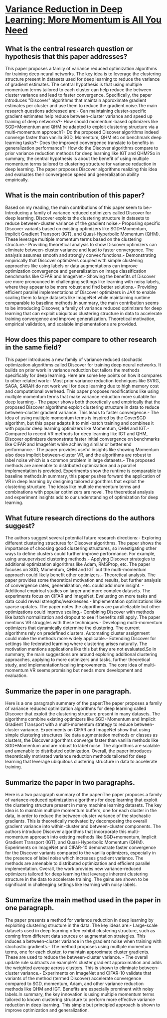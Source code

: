 # [Variance Reduction in Deep Learning: More Momentum is All You Need](https://arxiv.org/abs/2111.11828)

## What is the central research question or hypothesis that this paper addresses?

 This paper proposes a family of variance reduced optimization algorithms for training deep neural networks. The key idea is to leverage the clustering structure present in datasets used for deep learning to reduce the variance of gradient estimates. The central hypothesis is that using multiple momentum terms tailored to each cluster can help reduce the between-cluster variance and lead to faster convergence. Specifically, the paper introduces "Discover" algorithms that maintain approximate gradient estimates per cluster and use them to reduce the gradient noise.The main research questions addressed are:- Can maintaining cluster-specific gradient estimates help reduce between-cluster variance and speed up training of deep networks?- How should momentum-based optimizers like SGD+Momentum and QHM be adapted to exploit clustering structure via a multi-momentum approach?- Do the proposed Discover algorithms indeed converge faster than vanilla SGD, Momentum, QHM etc on benchmark deep learning tasks?- Does the improved convergence translate to benefits in generalization performance?- How do the Discover algorithms compare to prior variance reduction methods for deep learning like IGT and QHM?So in summary, the central hypothesis is about the benefit of using multiple momentum terms tailored to clustering structure for variance reduction in deep learning. The paper proposes Discover algorithms realizing this idea and evaluates their convergence speed and generalization ability empirically.


## What is the main contribution of this paper?

 Based on my reading, the main contributions of this paper seem to be:- Introducing a family of variance reduced optimizers called Discover for deep learning. Discover exploits the clustering structure in datasets to reduce between-cluster variance of the gradient noise.- Proposing specific Discover variants based on existing optimizers like SGD+Momentum, Implicit Gradient Transport (IGT), and Quasi-Hyperbolic Momentum (QHM). These leverage multiple momentum terms based on the clustering structure.- Providing theoretical analysis to show Discover optimizers can eliminate between-cluster variance and lead to faster convergence. The analysis assumes smooth and strongly convex functions.- Demonstrating empirically that Discover optimizers coupled with simple clustering approaches like using labels or data augmentations can improve optimization convergence and generalization on image classification benchmarks like CIFAR and ImageNet.- Showing the benefits of Discover are more pronounced in challenging settings like learning with noisy labels, where they appear to be more robust and find better solutions.- Providing efficient parallel implementations of Discover optimizers in JAX to enable scaling them to large datasets like ImageNet while maintaining runtime comparable to baseline methods.In summary, the main contribution seems to be introducing Discover, a family of variance reduced optimizers for deep learning that can exploit ubiquitous clustering structure in data to accelerate training convergence and improve generalization. Theoretical motivation, empirical validation, and scalable implementations are provided.


## How does this paper compare to other research in the same field?

 This paper introduces a new family of variance reduced stochastic optimization algorithms called Discover for training deep neural networks. It builds on prior work in variance reduction but tailors the methods specifically for deep learning. Here are some key points on how it compares to other related work:- Most prior variance reduction techniques like SVRG, SAGA, SARAH do not work well for deep learning due to high memory cost and computational overhead. This paper proposes modifications like using multiple momentum terms that make variance reduction more suitable for deep learning.- The paper shows both theoretically and empirically that the proposed Discover algorithms exploit clustering structure in data to reduce between-cluster gradient variance. This leads to faster convergence.- The idea of using multiple momentum terms is inspired by the CoverSGD algorithm, but this paper adapts it to mini-batch training and combines it with popular deep learning optimizers like Momentum, QHM and IGT.- Compared to recent VR methods for deep learning like IGT and QHM, Discover optimizers demonstrate faster initial convergence on benchmarks like CIFAR and ImageNet while achieving similar or better end performance.- The paper provides useful insights like showing Momentum also does implicit between-cluster VR, and the algorithms are robust to label noise which is a common problem in large datasets.- The proposed methods are amenable to distributed optimization and a parallel implementation is provided. Experiments show the runtime is comparable to baseline methods.In summary, this paper pushes forward the application of VR in deep learning by designing tailored algorithms that exploit the clustering structure. The ideas like multiple momentum terms and combinations with popular optimizers are novel. The theoretical analysis and experiment insights add to our understanding of optimization for deep learning.


## What future research directions do the authors suggest?

 The authors suggest several potential future research directions:- Exploring different clustering structures for Discover algorithms. The paper shows the importance of choosing good clustering structures, so investigating other ways to define clusters could further improve performance. For example, using unsupervised clustering methods.- Applying Discover strategies to additional optimization algorithms like Adam, RMSProp, etc. The paper focuses on SGD, Momentum, QHM and IGT but the multi-momentum approach could likely benefit other optimizers.- Theoretical analysis. The paper provides some theoretical motivation and results, but further analysis of convergence rates, generalization, etc. could add more insight. - Additional empirical studies on larger and more complex datasets. The experiments focus on CIFAR and ImageNet. Evaluating on more tasks and data could reveal strengths/weaknesses.- Implementation optimizations like sparse updates. The paper notes the algorithms are parallelizable but other optimizations could improve scaling.- Combining Discover with methods like batch normalization and dropout to see if benefits still apply. The paper mentions VR struggles with these techniques.- Developing multi-momentum optimizers that dynamically determine the clustering. The current algorithms rely on predefined clusters. Automating cluster assignment could make the methods more widely applicable.- Extending Discover for settings like federated learning where clustering arises naturally. The motivation mentions applications like this but they are not evaluated.So in summary, the main suggestions are around exploring additional clustering approaches, applying to more optimizers and tasks, further theoretical study, and implementation/scaling improvements. The core idea of multi-momentum VR seems promising but needs more development and evaluation.


## Summarize the paper in one paragraph.

 Here is a one paragraph summary of the paper:The paper proposes a family of variance reduced optimization algorithms for deep learning called Discover that exploit the clustering structure present in many datasets. The algorithms combine existing optimizers like SGD+Momentum and Implicit Gradient Transport with a multi-momentum strategy to reduce between-cluster variance. Experiments on CIFAR and ImageNet show that using simple clustering structures like data augmentation methods or classes as clusters, the Discover algorithms converge faster than vanilla methods like SGD+Momentum and are robust to label noise. The algorithms are scalable and amenable to distributed optimization. Overall, the paper introduces theoretically motivated variance reduction methods tailored for deep learning that leverage ubiquitous clustering structure in data to accelerate training.


## Summarize the paper in two paragraphs.

 Here is a two paragraph summary of the paper:The paper proposes a family of variance-reduced optimization algorithms for deep learning that exploit the clustering structure present in many machine learning datasets. The key idea is to maintain multiple momentum buffers, one for each cluster in the data, in order to reduce the between-cluster variance of the stochastic gradients. This is theoretically motivated by decomposing the overall gradient variance into within-cluster and between-cluster components. The authors introduce Discover algorithms that incorporate this multi-momentum approach into existing methods like SGD+momentum, Implicit Gradient Transport (IGT), and Quasi-Hyperbolic Momentum (QHM). Experiments on ImageNet and CIFAR-10 demonstrate faster convergence for the Discover variants compared to the vanilla optimizers, especially in the presence of label noise which increases gradient variance. The methods are amenable to distributed optimization and efficient parallel implementation. Overall, the work provides new variance-reduced optimizers tailored for deep learning that leverage inherent clustering structure in the data to accelerate training. The gains are shown to be significant in challenging settings like learning with noisy labels.


## Summarize the main method used in the paper in one paragraph.

 The paper presents a method for variance reduction in deep learning by exploiting clustering structure in the data. The key ideas are:- Large-scale datasets used in deep learning often exhibit clustering structure, such as coming from different data sources or augmentation strategies. This induces a between-cluster variance in the gradient noise when training with stochastic gradients.- The method proposes using multiple momentum terms, one for each cluster, to maintain approximate cluster gradients. These are used to reduce the between-cluster variance. - The overall update rule subtracts an example's cluster gradient approximation and adds the weighted average across clusters. This is shown to eliminate between-cluster variance.- Experiments on ImageNet and CIFAR-10 validate that variants of the method (termed Discover) accelerate convergence compared to SGD, momentum, Adam, and other variance reduction methods like QHM and IGT. Benefits are especially prominent with noisy labels.In summary, the key innovation is using multiple momentum terms tailored to known clustering structure to perform more effective variance reduction in deep learning. This simple but principled approach is shown to improve optimization and generalization.
